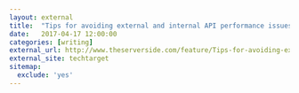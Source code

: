 ```yaml
---
layout: external
title:  "Tips for avoiding external and internal API performance issues"
date:   2017-04-17 12:00:00
categories: [writing]
external_url: http://www.theserverside.com/feature/Tips-for-avoiding-external-and-internal-API-performance-issues
external_site: techtarget
sitemap:
  exclude: 'yes'
---
```

